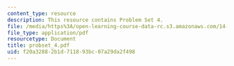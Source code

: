 ```yaml
---
content_type: resource
description: This resource contains Problem Set 4.
file: /media/https%3A/open-learning-course-data-rc.s3.amazonaws.com/14-451-macroeconomic-theory-i-spring-2007/f20a32882b1d711893bc07a29da2f498_probset_4.pdf
file_type: application/pdf
resourcetype: Document
title: probset_4.pdf
uid: f20a3288-2b1d-7118-93bc-07a29da2f498
---
```

